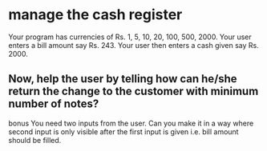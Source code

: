 <h1>manage the cash register</h1>
Your program has currencies of Rs. 1, 5, 10, 20, 100, 500, 2000.
Your user enters a bill amount say Rs. 243.
Your user then enters a cash given say Rs. 2000.

Now, help the user by telling how can he/she return the change to the customer with minimum number of notes?
---------------------------------------------------------------------------------------------------------
bonus
You need two inputs from the user. Can you make it in a way where second input is only visible after the first input is given i.e. bill amount should be filled.
